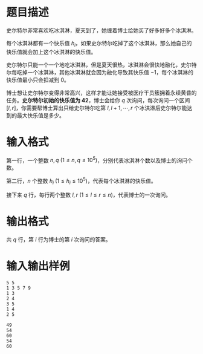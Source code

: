 # 题目描述

史尔特尔非常喜欢吃冰淇淋，夏天到了，她缠着博士给她买了好多好多个冰淇淋。

每个冰淇淋都有一个快乐值 $h_i$，如果史尔特尔吃掉了这个冰淇淋，那么她自己的快乐值就会加上这个冰淇淋的快乐值。

史尔特尔只能一个一个地吃冰淇淋，但是夏天很热，冰淇淋会很快地融化，史尔特尔每吃掉一个冰淇淋，其他冰淇淋就会因为融化导致其快乐值 $-1$，每个冰淇淋的快乐值最小只会扣减到 $0$。

博士想让史尔特尔变得非常高兴，这样才能让她接受被医疗干员簇拥着永续黄昏的任务。**史尔特尔初始的快乐值为 $42$**，博士会给你 $q$ 次询问，每次询问一个区间 $[l,r]$，你需要帮博士算出只给史尔特尔吃第 $l,l+1,\cdots,r$ 个冰淇淋后史尔特尔能达到的最大快乐值是多少。

# 输入格式

第一行，一个整数 $n,q~(1 \leq n,q \leq {10}^5)$，分别代表冰淇淋个数以及博士的询问个数。

第二行，$n$ 个整数 $h_i~(1 \leq h_i \leq {10}^5)$，代表每个冰淇淋的快乐值。

接下来 $q$ 行，每行两个整数 $l,r~(1 \leq l \leq r \leq n)$，代表博士的一次询问。

# 输出格式

共 $q$ 行，第 $i$ 行为博士的第 $i$ 次询问的答案。

# 输入输出样例

```input1
5 5
1 3 5 7 9
1 3
2 4
3 5
1 4
2 5
```

```output1
49
54
60
54
60
```
